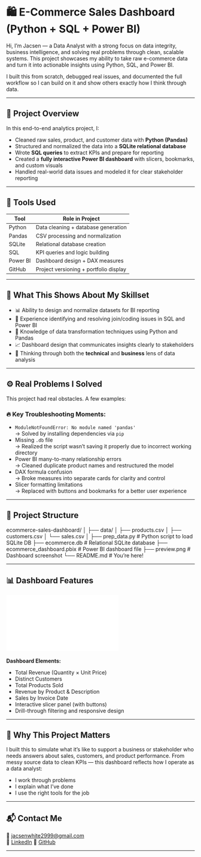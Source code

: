 # 🛍️ E-Commerce Sales Dashboard (Python + SQL + Power BI)

Hi, I’m Jacsen — a Data Analyst with a strong focus on data integrity, business intelligence, and solving real problems through clean, scalable systems. This project showcases my ability to take raw e-commerce data and turn it into actionable insights using Python, SQL, and Power BI.

I built this from scratch, debugged real issues, and documented the full workflow so I can build on it and show others exactly how I think through data.

---

## 🚀 Project Overview

In this end-to-end analytics project, I:

- Cleaned raw sales, product, and customer data with **Python (Pandas)**
- Structured and normalized the data into a **SQLite relational database**
- Wrote **SQL queries** to extract KPIs and prepare for reporting
- Created a **fully interactive Power BI dashboard** with slicers, bookmarks, and custom visuals
- Handled real-world data issues and modeled it for clear stakeholder reporting

---

## 🔧 Tools Used

| Tool       | Role in Project                        |
|------------|----------------------------------------|
| Python     | Data cleaning + database generation    |
| Pandas     | CSV processing and normalization       |
| SQLite     | Relational database creation           |
| SQL        | KPI queries and logic building         |
| Power BI   | Dashboard design + DAX measures        |
| GitHub     | Project versioning + portfolio display |

---

## 🧠 What This Shows About My Skillset

- 📊 Ability to design and normalize datasets for BI reporting
- 🔎 Experience identifying and resolving join/coding issues in SQL and Power BI
- 🧹 Knowledge of data transformation techniques using Python and Pandas
- 📈 Dashboard design that communicates insights clearly to stakeholders
- 🧠 Thinking through both the **technical** and **business** lens of data analysis

---

## ⚙️ Real Problems I Solved

This project had real obstacles. A few examples:

### 🔥 Key Troubleshooting Moments:
- `ModuleNotFoundError: No module named 'pandas'`  
  → Solved by installing dependencies via `pip`
- Missing `.db` file  
  → Realized the script wasn’t saving it properly due to incorrect working directory
- Power BI many-to-many relationship errors  
  → Cleaned duplicate product names and restructured the model
- DAX formula confusion  
  → Broke measures into separate cards for clarity and control
- Slicer formatting limitations  
  → Replaced with buttons and bookmarks for a better user experience

---

## 📂 Project Structure
ecommerce-sales-dashboard/
│
├── data/
│ ├── products.csv
│ ├── customers.csv
│ └── sales.csv
│
├── prep_data.py # Python script to load SQLite DB
├── ecommerce.db # Relational SQLite database
├── ecommerce_dashboard.pbix # Power BI dashboard file
├── preview.png # Dashboard screenshot
└── README.md # You’re here!

---

## 📊 Dashboard Features

![preview](preview.pdf)

**Dashboard Elements:**
- Total Revenue (Quantity × Unit Price)
- Distinct Customers
- Total Products Sold
- Revenue by Product & Description
- Sales by Invoice Date
- Interactive slicer panel (with buttons)
- Drill-through filtering and responsive design

---

## 💼 Why This Project Matters

I built this to simulate what it’s like to support a business or stakeholder who needs answers about sales, customers, and product performance. From messy source data to clean KPIs — this dashboard reflects how I operate as a data analyst:

- I work through problems
- I explain what I’ve done
- I use the right tools for the job

---



## 📬 Contact Me

📧 jacsenwhite2999@gmail.com  
💼 [LinkedIn](https://www.linkedin.com/in/jacsen-white-b46496275) 
📁 [GitHub](https://github.com/JacsenW)   

---


